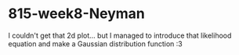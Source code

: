 # 815-week8-Neyman
I couldn't get that 2d plot...
but I managed to introduce that likelihood equation and make a Gaussian distribution function :3
